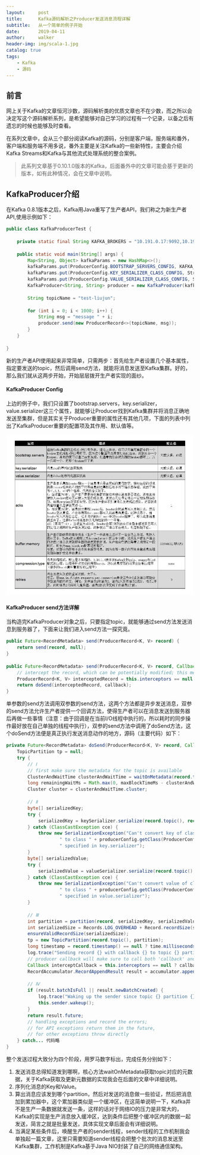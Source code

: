 ```yaml
---
layout:     post
title:      Kafka源码解析之Producer发送消息流程详解
subtitle:   从一个简单的例子开始
date:       2019-04-11
author:     walker
header-img: img/scala-1.jpg
catalog: true
tags:
    - Kafka
    - 源码
---
```


## 前言

网上关于Kafka的文章恒河沙数，源码解析类的优质文章也不在少数，而之所以会决定写这个源码解析系列，是希望能够对自己学习的过程有一个记录，以备之后有遗忘的时候也能够及时查看。

在系列文章中，会从三个部分阅读Kafka的源码，分别是客户端，服务端和番外，客户端和服务端不用多说，番外主要是关注Kafka的一些新特性，主要会介绍Kafka Streams和Kafka与其他流式处理系统的整合案例。

> 此系列文章基于0.10.1.0版本的Kafka，后面番外中的文章可能会基于更新的版本，如有此种情况，会在文章中说明。

## KafkaProducer介绍

在Kafka 0.8.1版本之后，Kafka用Java重写了生产者API，我们称之为新生产者API,使用示例如下：

```java
public class KafkaProducerTest {

    private static final String KAFKA_BROKERS = "10.191.0.17:9092,10.191.0.18:9092,10.191.0.19:9092";

    public static void main(String[] args) {
        Map<String, Object> kafkaParams = new HashMap<>();
        kafkaParams.put(ProducerConfig.BOOTSTRAP_SERVERS_CONFIG, KAFKA_BROKERS);
        kafkaParams.put(ProducerConfig.KEY_SERIALIZER_CLASS_CONFIG, StringSerializer.class);
        kafkaParams.put(ProducerConfig.VALUE_SERIALIZER_CLASS_CONFIG, StringSerializer.class);
        KafkaProducer<String, String> producer = new KafkaProducer(kafkaParams);

        String topicName = "test-liujun";

        for (int i = 0; i < 1000; i++) {
            String msg = "message " + i;
            producer.send(new ProducerRecord<>(topicName, msg));
        }
    }

}
```

新的生产者API使用起来非常简单，只需两步：首先给生产者设置几个基本属性，指定要发送的topic，然后调用send方法，就能将消息发送至Kafka集群。好的，那么我们就从这两步开始，开始层层拨开生产者实现的面纱。

#### KafkaProducer Config

上边的例子中，我们只设置了bootstrap.servers，key.serializer，value.serializer这三个属性，就能够让Producer找到Kafka集群并将消息正确地发送至集群，但是其实关于Producer重要的属性还有其他几项，下面的列表中列出了KafkaProducer重要的配置项及其作用、默认值等。

![important-kafka-producer-config](/img/important-kafka-producer-config.jpg)

#### KafkaProducer send方法详解

当构造完KafkaProducer对象之后，只要指定topic，就能够通过send方法发送消息到服务器了，下面来让我们进入send方法一探究竟。

```java
public Future<RecordMetadata> send(ProducerRecord<K, V> record) {
    return send(record, null);
}

public Future<RecordMetadata> send(ProducerRecord<K, V> record, Callback callback) {
    // intercept the record, which can be potentially modified; this method does not throw exceptions
    ProducerRecord<K, V> interceptedRecord = this.interceptors == null ? record : this.interceptors.onSend(record);
    return doSend(interceptedRecord, callback);
}
```

单参数的send方法调用双参数的send方法，这两个方法都是异步发送消息，双参的send方法允许生产者提供一个回调方法，使得生产者可以在消息发送到服务器后再做一些事情（注意：由于回调是在当前I/O线程中执行的，所以耗时的同步操作最好放在自己单独的线程中执行），双参的send方法中调用了doSend方法，这个doSend方法便是真正执行发送消息动作的地方，源码（主要代码）如下：

```java
private Future<RecordMetadata> doSend(ProducerRecord<K, V> record, Callback callback) {
    TopicPartition tp = null;
    try {
        // Ⅰ
        // first make sure the metadata for the topic is available
        ClusterAndWaitTime clusterAndWaitTime = waitOnMetadata(record.topic(), record.partition(), maxBlockTimeMs);
        long remainingWaitMs = Math.max(0, maxBlockTimeMs - clusterAndWaitTime.waitedOnMetadataMs);
        Cluster cluster = clusterAndWaitTime.cluster;
        
        // Ⅱ
        byte[] serializedKey;
        try {
            serializedKey = keySerializer.serialize(record.topic(), record.key());
        } catch (ClassCastException cce) {
            throw new SerializationException("Can't convert key of class " + record.key().getClass().getName() +
                    " to class " + producerConfig.getClass(ProducerConfig.KEY_SERIALIZER_CLASS_CONFIG).getName() +
                    " specified in key.serializer");
        }
        byte[] serializedValue;
        try {
            serializedValue = valueSerializer.serialize(record.topic(), record.value());
        } catch (ClassCastException cce) {
            throw new SerializationException("Can't convert value of class " + record.value().getClass().getName() +
                    " to class " + producerConfig.getClass(ProducerConfig.VALUE_SERIALIZER_CLASS_CONFIG).getName() +
                    " specified in value.serializer");
        }
    
        // Ⅲ
        int partition = partition(record, serializedKey, serializedValue, cluster);
        int serializedSize = Records.LOG_OVERHEAD + Record.recordSize(serializedKey, serializedValue);
        ensureValidRecordSize(serializedSize);
        tp = new TopicPartition(record.topic(), partition);
        long timestamp = record.timestamp() == null ? time.milliseconds() : record.timestamp();
        log.trace("Sending record {} with callback {} to topic {} partition {}", record, callback, record.topic(), partition);
        // producer callback will make sure to call both 'callback' and interceptor callback
        Callback interceptCallback = this.interceptors == null ? callback : new InterceptorCallback<>(callback, this.interceptors, tp);
        RecordAccumulator.RecordAppendResult result = accumulator.append(tp, timestamp, serializedKey, serializedValue, interceptCallback, remainingWaitMs);
        
        // Ⅳ
        if (result.batchIsFull || result.newBatchCreated) {
            log.trace("Waking up the sender since topic {} partition {} is either full or getting a new batch", record.topic(), partition);
            this.sender.wakeup();
        }
        return result.future;
        // handling exceptions and record the errors;
        // for API exceptions return them in the future,
        // for other exceptions throw directly
    } catch... 代码略
}
```

整个发送过程大致分为四个阶段，用罗马数字标出，完成任务分别如下：

1. 发送消息总得知道发到哪啊，核心方法waitOnMetadata获取topic对应的元数据，关于Kafka获取及更新元数据的实现我会在后面的文章中详细说明。
2. 序列化消息的Key和Value。
3. 算出消息应该发到哪个partition，然后对发送的消息做一些验证，然后把消息加到累加器中，这个累加器类似是一个缓冲区，在这简单说明一下，Kafka并不是生产一条数据就发送一条，这样的话对于网络IO的压力是非常大的，Kafka的实现是生产消息放入缓冲区，达到条件后把整个缓冲区内的数据一起发送，简言之就是批量发送，具体实现文章后面会有详细说明。
4. 当满足某些条件后，唤醒生产者的sender线程，sender线程的工作机制我会单独起一篇文章，这里只需要知道sender线程会把整个批次的消息发送至Kafka集群，工作机制是Kafka基于Java NIO封装了自己的网络通信架构。


